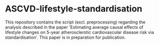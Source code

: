 # ASCVD-lifestyle-standardisation

This repository contains the script (excl. preprocessing) regarding the analysis described in the paper 'Estimating average causal effects of lifestyle changes on 5-year atherosclerotic cardiovascular disease risk via standardisation'. This paper is in preparation for publication.
